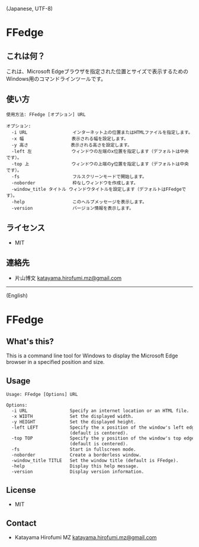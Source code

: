 ﻿(Japanese, UTF-8)

# FFedge

## これは何？

これは、Microsoft Edgeブラウザを指定された位置とサイズで表示するためのWindows用のコマンドラインツールです。

## 使い方

```
使用方法: FFedge [オプション] URL

オプション:
  -i URL                 インターネット上の位置またはHTMLファイルを指定します。
  -x 幅                  表示される幅を設定します。
  -y 高さ                表示される高さを設定します。
  -left 左               ウィンドウの左端のx位置を指定します（デフォルトは中央です）。
  -top 上                ウィンドウの上端のy位置を指定します（デフォルトは中央です）。
  -fs                    フルスクリーンモードで開始します。
  -noborder              枠なしウィンドウを作成します。
  -window_title タイトル ウィンドウタイトルを設定します（デフォルトはFFedgeです）。
  -help                  このヘルプメッセージを表示します。
  -version               バージョン情報を表示します。
```

## ライセンス

- MIT

## 連絡先

- 片山博文 <katayama.hirofumi.mz@gmail.com>

---
(English)

# FFedge

## What's this?

This is a command line tool for Windows to display the Microsoft Edge browser in a specified position and size.

## Usage

```txt
Usage: FFedge [Options] URL

Options:
  -i URL                Specify an internet location or an HTML file.
  -x WIDTH              Set the displayed width.
  -y HEIGHT             Set the displayed height.
  -left LEFT            Specify the x position of the window's left edge
                        (default is centered).
  -top TOP              Specify the y position of the window's top edge
                        (default is centered).
  -fs                   Start in fullscreen mode.
  -noborder             Create a borderless window.
  -window_title TITLE   Set the window title (default is FFedge).
  -help                 Display this help message.
  -version              Display version information.
```

## License

- MIT

## Contact

- Katayama Hirofumi MZ <katayama.hirofumi.mz@gmail.com>
